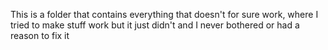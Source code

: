 This is a folder that contains everything that doesn't for sure work, where I tried to make stuff work but it just didn't and I never bothered or had a reason to fix it
